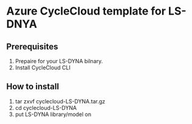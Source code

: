 # Azure CycleCloud template for LS-DNYA

## Prerequisites

1. Prepaire for your LS-DYNA bilnary.
2. Install CycleCloud CLI

## How to install 

1. tar zxvf cyclecloud-LS-DYNA<version>.tar.gz
2. cd cyclecloud-LS-DYNA<version>
2. put LS-DYNA library/model on <template>/blob directory.
4. pug OSS PBS Pro files on <template>/blob directory.
5. Rewrite "Files" attribute for your binariy in "project.ini" file. 
6. run "cyclecloud project upload azure-storage" for uploading template to CycleCloud
7. "cyclecloud import_template -f templates/pbs_extended_nfs_starccm.txt" for register this template to your CycleCloud

## How to run LS-DNYA

1. Create Execute Node manually
2. Check Node IP Address
3. Create hosts file for your nodes
4. qsub ~/starccmrun.sh (sample as below)

<pre><code>
#!/bin/bash
#PBS -j oe
#PBS -l nodes=2:ppn=16

LSDYNA_DIR="/shared/home/azureuser/apps"
MPI_ROOT="/shared/home/azureuser/apps/platform_mpi/bin"
INPUT="/shared/home/azureuser/apps/neon.refined.rev01.k"

${MPI_ROOT}/mpirun -np ${NP} ${LSDYNA_DIR}/ls-dyna_mpp_s_R9_3_0_x64_redhat54_ifort131_sse2_platformmpi info 
</pre></code>

## Known Issues
1. This tempate support only single administrator. So you have to use same user between superuser(initial Azure CycleCloud User) and deployment user of this template

# Azure CycleCloud用テンプレート:LS-DYNA(NFS/PBSPro)

[Azure CycleCloud](https://docs.microsoft.com/en-us/azure/cyclecloud/) はMicrosoft Azure上で簡単にCAE/HPC/Deep Learning用のクラスタ環境を構築できるソリューションです。

![Azure CycleCloudの構築・テンプレート構成](https://raw.githubusercontent.com/hirtanak/osspbsdefault/master/AzureCycleCloud-OSSPBSDefault.png "Azure CycleCloudの構築・テンプレート構成")

Azure CyceCloudのインストールに関しては、[こちら](https://docs.microsoft.com/en-us/azure/cyclecloud/quickstart-install-cyclecloud) のドキュメントを参照してください。

LS-DYNA用のテンプレートになっています。
以下の構成、特徴を持っています。

1. OSS PBS ProジョブスケジューラをMasterノードにインストール
2. H16r, H16r_Promo, HC44rs, HB60rs, HB120rs_v2を想定したテンプレート、イメージ
	 - OpenLogic CentOS 7.6 HPC を利用 
3. Masterノードに512GB * 2 のNFSストレージサーバを搭載
	 - Executeノード（計算ノード）からNFSをマウント
4. MasterノードのIPアドレスを固定設定
	 - 一旦停止後、再度起動した場合にアクセスする先のIPアドレスが変更されない

![OSS PBS Default テンプレート構成](https://raw.githubusercontent.com/hirtanak/osspbsdefault/master/OSSPBSDefaultDiagram.png "OSS PBS Default テンプレート構成")

OSS PBS Defaultテンプレートインストール方法

前提条件: テンプレートを利用するためには、Azure CycleCloud CLIのインストールと設定が必要です。詳しくは、 [こちら](https://docs.microsoft.com/en-us/azure/cyclecloud/install-cyclecloud-cli) の文書からインストールと展開されたAzure CycleCloudサーバのFQDNの設定が必要です。

1. テンプレート本体をダウンロード
2. 展開、ディレクトリ移動
3. cyclecloudコマンドラインからテンプレートインストール 
   - tar zxvf cyclecloud-LS-DYNA<version>.tar.gz
   - cd cyclecloud-LS-DYNA<version>
   - cyclecloud project upload azure-storage
   - cyclecloud import_template -f templates/pbs_extended_nfs_starccm.txt
4. 削除したい場合、 cyclecloud delete_template LS-DYNA コマンドで削除可能

***
Copyright Hiroshi Tanaka, hirtanak@gmail.com, @hirtanak All rights reserved.
Use of this source code is governed by MIT license that can be found in the LICENSE file.
